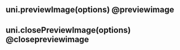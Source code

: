 ## uni.previewImage(options) @previewimage

<!-- UTSAPIJSON.previewImage.description -->

<!-- UTSAPIJSON.previewImage.compatibility -->

<!-- UTSAPIJSON.previewImage.param -->

<!-- UTSAPIJSON.previewImage.returnValue -->

<!-- UTSAPIJSON.previewImage.example -->

<!-- UTSAPIJSON.previewImage.tutorial -->

## uni.closePreviewImage(options) @closepreviewimage

<!-- UTSAPIJSON.closePreviewImage.description -->

<!-- UTSAPIJSON.closePreviewImage.compatibility -->

<!-- UTSAPIJSON.closePreviewImage.param -->

<!-- UTSAPIJSON.closePreviewImage.returnValue -->

<!-- UTSAPIJSON.closePreviewImage.example -->

<!-- UTSAPIJSON.closePreviewImage.tutorial -->

<!-- UTSAPIJSON.preview-image.example -->

<!-- UTSAPIJSON.general_type.name -->

<!-- UTSAPIJSON.general_type.param -->
